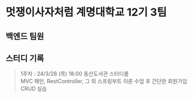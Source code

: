 # 멋쟁이사자처럼 계명대학교 12기 3팀

## 백엔드 팀원


## 스터디 기록
> 1주차 : 24/3/28 (목) 18:00 동산도서관 스터디룸  
MVC 패턴, RestController, 그 외 스프링부트 이론 수업 후 간단한 회원가입 CRUD 실습
